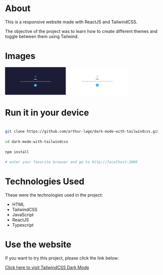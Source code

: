 # About

This is a responsive website made with ReactJS and TailwindCSS.

The objective of the project was to learn how to create different themes and toggle between them using Tailwind.

# Images

<div>
    <img src="./assets/screenshot-1.png" width=200>
    <img src="./assets/screenshot-2.png" width=200>
</div>

# Run it in your device

```bash

git clone https://github.com/arthur-lage/dark-mode-with-tailwindcss.git

cd dark-mode-with-tailwindcss

npm install

# enter your favorite browser and go to http://localhost:3000

```

# Technologies Used

These were the technologies used in the project:

- HTML
- TailwindCSS
- JavaScript
- ReactJS
- Typescript

# Use the website

If you want to try this project, please click the link below:

[Click here to visit TailwindCSS Dark Mode](https://tailwind-dark-mode-al.vercel.app)
